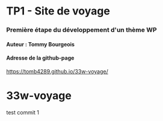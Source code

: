 # TP1 - Site de voyage

### Première étape du développement d'un thème WP

#### Auteur : Tommy Bourgeois

#### Adresse de la github-page

https://tomb4289.github.io/33w-voyage/

# 33w-voyage

test commit 1
